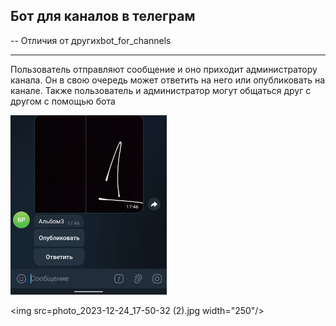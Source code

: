 Бот для каналов в телеграм 
-----
-- Отличия от другихbot_for_channels

-----
Пользователь отправляют сообщение и оно приходит администратору канала. Он в свою очередь может ответить на него или опубликовать на канале. Также пользователь и администратор могут общаться друг с другом с помощью бота

<img src=photo_2023-12-24_17-50-32.jpg width="250"/>


<img src=photo_2023-12-24_17-50-32 (2).jpg width="250"/>
